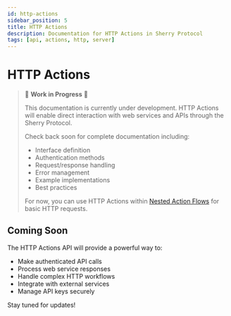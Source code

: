 ```yaml
---
id: http-actions
sidebar_position: 5
title: HTTP Actions
description: Documentation for HTTP Actions in Sherry Protocol
tags: [api, actions, http, server]
---
```


# HTTP Actions

> 🚧 **Work in Progress** 🚧
>
> This documentation is currently under development. HTTP Actions will enable direct interaction with web services and APIs through the Sherry Protocol.
>
> Check back soon for complete documentation including:
> - Interface definition
> - Authentication methods
> - Request/response handling
> - Error management
> - Example implementations
> - Best practices
>
> For now, you can use HTTP Actions within [Nested Action Flows](./nested-action-flows) for basic HTTP requests.

## Coming Soon

The HTTP Actions API will provide a powerful way to:
- Make authenticated API calls
- Process web service responses
- Handle complex HTTP workflows
- Integrate with external services
- Manage API keys securely

Stay tuned for updates! 